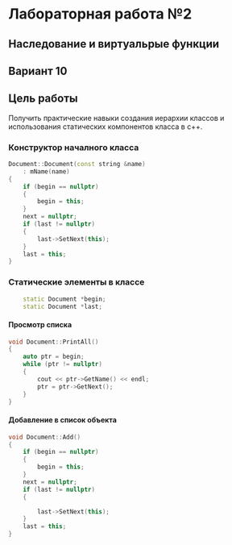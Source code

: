 # Лабораторная работа №2 #

## Наследование и виртуальрые функции ##

## Вариант 10 ##


## Цель работы ##
Получить практические навыки создания иерархии классов и использования статических компонентов класса в с++.


### Конструктор началного класса ###
```c++
Document::Document(const string &name)
    : mName(name)
{
    if (begin == nullptr)
    {
        begin = this;
    }
    next = nullptr;
    if (last != nullptr)
    {
        last->SetNext(this);
    }
    last = this;
}
```
### Статические элементы в классе ###
```c++
    static Document *begin;
    static Document *last;
```

#### Просмотр списка ####

```c++
void Document::PrintAll()
{
    auto ptr = begin;
    while (ptr != nullptr)
    {
        cout << ptr->GetName() << endl;
        ptr = ptr->GetNext();
    }
}
```

#### Добавление в список объекта ####

```c++
void Document::Add()
{
    if (begin == nullptr)
    {
        begin = this;
    }
    next = nullptr;
    if (last != nullptr)
    {

        last->SetNext(this);
    }
    last = this;
}
```
